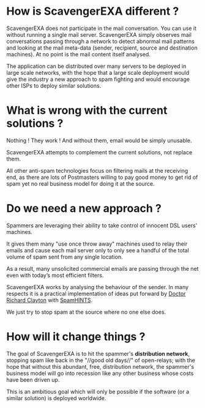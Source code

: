 # How is ScavengerEXA different ? #

ScavengerEXA does not participate in the mail conversation. You can use it without running a single mail server. ScavengerEXA simply observes mail conversations passing through a network to detect abnormal mail patterns and looking at the mail meta-data (sender, recipient, source and destination machines). At no point is the mail content itself analysed.

The application can be distributed over many servers to be deployed in large scale networks, with the hope that a large scale deployment would give the industry a new approach to spam fighting and would encourage other ISPs to deploy similar solutions.

# What is wrong with the current solutions ? #

Nothing ! They work ! And without them, email would be simply unusable.

ScavengerEXA attempts to complement the current solutions, not replace them.

All other anti-spam technologies focus on filtering mails at the receiving end, as there are lots of Postmasters willing to pay good money to get rid of spam yet no real business model for doing it at the source.

# Do we need a new approach ? #

Spammers are leveraging their ability to take control of innocent DSL users' machines.

It gives them many "use once throw away" machines used to relay their emails and cause each mail server only to only see a handful of the total volume of spam sent from any single location.

As a result, many unsolicited commercial emails are passing through the net even with today’s most efficient filters.

ScavengerEXA works by analysing the behaviour of the sender. In many respects it is a practical implementation of ideas put forward by [Doctor Richard Clayton](http://www.cl.cam.ac.uk/~rnc1/) with [SpamHINTS](http://www.spamhints.org/).

We just try to stop spam at the source where no one else does.

# How will it change things ? #

The goal of ScavengerEXA is to hit the spammer's **distribution network**, stopping spam like back in the "//good old days//" of open-relays; with the hope that without this abundant, free, distribution network, the spammer's business model will go into recession like any other business whose costs have been driven up.

This is an ambitious goal which will only be possible if the software (or a similar solution) is deployed worldwide.
